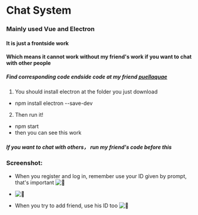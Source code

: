 # Chat System

### Mainly used Vue and Electron
#### It is just a frontside work
#### Which means it cannot work without my friend's work if you want to chat with other people
##### Find corresponding code endside code at my friend [puellaquae](https://github.com/Puellaquae/Chat)
1. You should install electron at the folder you just download
* npm install electron --save-dev
2. Then run it!
* npm start
* then you can see this work
##### If you want to chat with others， run my friend's code before this

### Screenshot:

* When you register and log in, remember use your ID given by prompt, that's important
 ![💖](https://github.com/Force1ess/ChatSystemWithVue-electron/blob/main/1.png)

* ![💖](https://github.com/Force1ess/ChatSystemWithVue-electron/blob/main/2.png)
* When you try to add friend, use his ID too 
 ![💖](https://github.com/Force1ess/ChatSystemWithVue-electron/blob/main/3.png)
